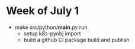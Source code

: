 # Week of July 1

- make src/python/__main__.py run
  - setup k8s-pyobj import
  - build a github CI package build and publish